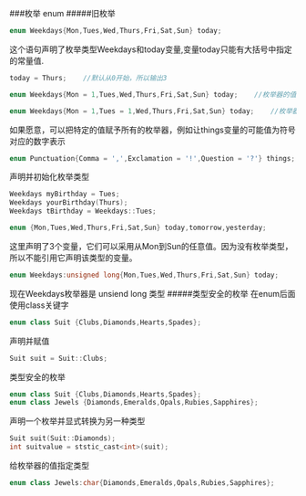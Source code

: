 ###枚举 enum
#####旧枚举
```cpp
enum Weekdays{Mon,Tues,Wed,Thurs,Fri,Sat,Sun} today;
```
这个语句声明了枚举类型Weekdays和today变量,变量today只能有大括号中指定的常量值.
```cpp
today = Thurs;    //默认从0开始，所以输出3
```
```cpp
enum Weekdays{Mon = 1,Tues,Wed,Thurs,Fri,Sat,Sun} today;    //枚举器的值从1开始
```
```cpp
enum Weekdays{Mon = 1,Tues = 1,Wed,Thurs,Fri,Sat,Sun} today;    //枚举器的值不必是不同的
```
如果愿意，可以把特定的值赋予所有的枚举器，例如让things变量的可能值为符号对应的数字表示
```cpp
enum Punctuation{Comma = ',',Exclamation = '!',Question = '?'} things;
```
声明并初始化枚举类型
```cpp
Weekdays myBirthday = Tues;
Weekdays yourBirthday(Thurs);
Weekdays tBirthday = Weekdays::Tues;
```
```cpp
enum {Mon,Tues,Wed,Thurs,Fri,Sat,Sun} today,tomorrow,yesterday;
```
这里声明了3个变量，它们可以采用从Mon到Sun的任意值。因为没有枚举类型，所以不能引用它声明该类型的变量。
```cpp
enum Weekdays:unsigned long{Mon,Tues,Wed,Thurs,Fri,Sat,Sun} today;
```
现在Weekdays枚举器是 unsiend long 类型
#####类型安全的枚举
在enum后面使用class关键字
```cpp
enum class Suit {Clubs,Diamonds,Hearts,Spades};
```
声明并赋值
```cpp
Suit suit = Suit::Clubs;
```
类型安全的枚举
```cpp
enum class Suit {Clubs,Diamonds,Hearts,Spades};
enum class Jewels {Diamonds,Emeralds,Opals,Rubies,Sapphires};
```
声明一个枚举并显式转换为另一种类型
```cpp
Suit suit(Suit::Diamonds);
int suitvalue = ststic_cast<int>(suit);
```
给枚举器的值指定类型
```cpp
enum class Jewels:char{Diamonds,Emeralds,Opals,Rubies,Sapphires};
```

